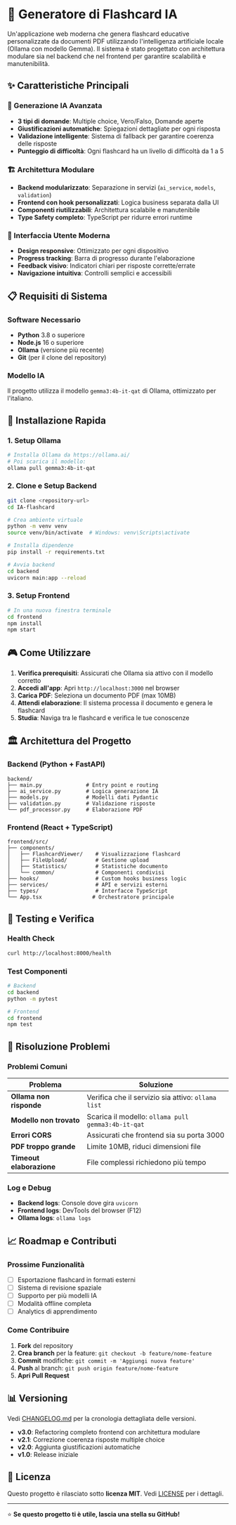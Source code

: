 # 🎯 Generatore di Flashcard IA

Un'applicazione web moderna che genera flashcard educative personalizzate da documenti PDF utilizzando l'intelligenza artificiale locale (Ollama con modello Gemma). Il sistema è stato progettato con architettura modulare sia nel backend che nel frontend per garantire scalabilità e manutenibilità.

## ✨ Caratteristiche Principali

### 🤖 Generazione IA Avanzata
- **3 tipi di domande**: Multiple choice, Vero/Falso, Domande aperte
- **Giustificazioni automatiche**: Spiegazioni dettagliate per ogni risposta
- **Validazione intelligente**: Sistema di fallback per garantire coerenza delle risposte
- **Punteggio di difficoltà**: Ogni flashcard ha un livello di difficoltà da 1 a 5

### 🏗️ Architettura Modulare
- **Backend modularizzato**: Separazione in servizi (`ai_service`, `models`, `validation`)
- **Frontend con hook personalizzati**: Logica business separata dalla UI
- **Componenti riutilizzabili**: Architettura scalabile e manutenibile
- **Type Safety completo**: TypeScript per ridurre errori runtime

### 🎨 Interfaccia Utente Moderna
- **Design responsive**: Ottimizzato per ogni dispositivo
- **Progress tracking**: Barra di progresso durante l'elaborazione
- **Feedback visivo**: Indicatori chiari per risposte corrette/errate
- **Navigazione intuitiva**: Controlli semplici e accessibili

## 📋 Requisiti di Sistema

### Software Necessario
- **Python** 3.8 o superiore
- **Node.js** 16 o superiore  
- **Ollama** (versione più recente)
- **Git** (per il clone del repository)

### Modello IA
Il progetto utilizza il modello `gemma3:4b-it-qat` di Ollama, ottimizzato per l'italiano.

## 🚀 Installazione Rapida

### 1. Setup Ollama
```bash
# Installa Ollama da https://ollama.ai/
# Poi scarica il modello:
ollama pull gemma3:4b-it-qat
```

### 2. Clone e Setup Backend
```bash
git clone <repository-url>
cd IA-flashcard

# Crea ambiente virtuale
python -m venv venv
source venv/bin/activate  # Windows: venv\Scripts\activate

# Installa dipendenze
pip install -r requirements.txt

# Avvia backend
cd backend
uvicorn main:app --reload
```

### 3. Setup Frontend
```bash
# In una nuova finestra terminale
cd frontend
npm install
npm start
```

## 🎮 Come Utilizzare

1. **Verifica prerequisiti**: Assicurati che Ollama sia attivo con il modello corretto
2. **Accedi all'app**: Apri `http://localhost:3000` nel browser
3. **Carica PDF**: Seleziona un documento PDF (max 10MB)
4. **Attendi elaborazione**: Il sistema processa il documento e genera le flashcard
5. **Studia**: Naviga tra le flashcard e verifica le tue conoscenze

## 🏛️ Architettura del Progetto

### Backend (Python + FastAPI)
```
backend/
├── main.py              # Entry point e routing
├── ai_service.py        # Logica generazione IA
├── models.py            # Modelli dati Pydantic  
├── validation.py        # Validazione risposte
└── pdf_processor.py     # Elaborazione PDF
```

### Frontend (React + TypeScript)
```
frontend/src/
├── components/
│   ├── FlashcardViewer/    # Visualizzazione flashcard
│   ├── FileUpload/         # Gestione upload
│   ├── Statistics/         # Statistiche documento
│   └── common/             # Componenti condivisi
├── hooks/                  # Custom hooks business logic
├── services/               # API e servizi esterni
├── types/                  # Interfacce TypeScript
└── App.tsx                # Orchestratore principale
```

## 🧪 Testing e Verifica

### Health Check
```bash
curl http://localhost:8000/health
```

### Test Componenti
```bash
# Backend
cd backend
python -m pytest

# Frontend  
cd frontend
npm test
```

## 🔧 Risoluzione Problemi

### Problemi Comuni

| Problema | Soluzione |
|----------|-----------|
| **Ollama non risponde** | Verifica che il servizio sia attivo: `ollama list` |
| **Modello non trovato** | Scarica il modello: `ollama pull gemma3:4b-it-qat` |
| **Errori CORS** | Assicurati che frontend sia su porta 3000 |
| **PDF troppo grande** | Limite 10MB, riduci dimensioni file |
| **Timeout elaborazione** | File complessi richiedono più tempo |

### Log e Debug
- **Backend logs**: Console dove gira `uvicorn`
- **Frontend logs**: DevTools del browser (F12)
- **Ollama logs**: `ollama logs`

## 📈 Roadmap e Contributi

### Prossime Funzionalità
- [ ] Esportazione flashcard in formati esterni
- [ ] Sistema di revisione spaziale
- [ ] Supporto per più modelli IA
- [ ] Modalità offline completa
- [ ] Analytics di apprendimento

### Come Contribuire
1. **Fork** del repository
2. **Crea branch** per la feature: `git checkout -b feature/nome-feature`
3. **Commit** modifiche: `git commit -m 'Aggiungi nuova feature'`
4. **Push** al branch: `git push origin feature/nome-feature`
5. **Apri Pull Request**

## 📊 Versioning

Vedi [CHANGELOG.md](CHANGELOG.md) per la cronologia dettagliata delle versioni.

- **v3.0**: Refactoring completo frontend con architettura modulare
- **v2.1**: Correzione coerenza risposte multiple choice
- **v2.0**: Aggiunta giustificazioni automatiche
- **v1.0**: Release iniziale

## 📝 Licenza

Questo progetto è rilasciato sotto **licenza MIT**. Vedi [LICENSE](LICENSE) per i dettagli.

---

⭐ **Se questo progetto ti è utile, lascia una stella su GitHub!** 